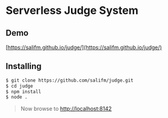 # Serverless Judge System

## Demo

[https://salifm.github.io/judge/](https://salifm.github.io/judge/)

## Installing

```sh
$ git clone https://github.com/salifm/judge.git
$ cd judge
$ npm install
$ node .
```

> Now browse to [http://localhost:8142](http://localhost:8142/)

